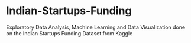 # Indian-Startups-Funding
Exploratory Data Analysis, Machine Learning and Data Visualization done on the Indian Startups Funding Dataset from Kaggle

